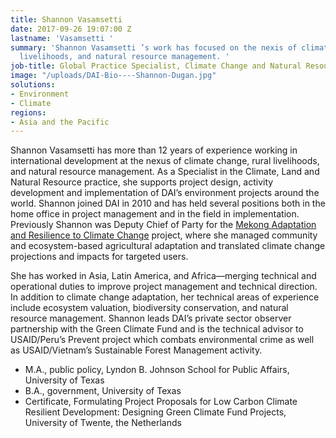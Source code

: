 ```yaml
---
title: Shannon Vasamsetti
date: 2017-09-26 19:07:00 Z
lastname: 'Vasamsetti '
summary: 'Shannon Vasamsetti ’s work has focused on the nexis of climate change, rural
  livelihoods, and natural resource management. '
job-title: Global Practice Specialist, Climate Change and Natural Resources Management
image: "/uploads/DAI-Bio----Shannon-Dugan.jpg"
solutions:
- Environment
- Climate
regions:
- Asia and the Pacific
---
```


Shannon Vasamsetti has more than 12 years of experience working in international development at the nexus of climate change, rural livelihoods, and natural resource management. As a Specialist in the Climate, Land and Natural Resource practice, she supports project design, activity development and implementation of DAI’s environment projects around the world. Shannon joined DAI in 2010 and has held several positions both in the home office in project management and in the field in implementation. Previously Shannon was Deputy Chief of Party for the [Mekong Adaptation and Resilience to Climate Change](https://www.dai.com/our-work/projects/southeast-asia-mekong-adaptation-and-resilience-climate-change-arcc) project, where she managed community and ecosystem-based agricultural adaptation and translated climate change projections and impacts for targeted users.  

She has worked in Asia, Latin America, and Africa—merging technical and operational duties to improve project management and technical direction. In addition to climate change adaptation, her technical areas of experience include ecosystem valuation, biodiversity conservation, and natural resource management. Shannon leads DAI’s private sector observer partnership with the Green Climate Fund and is the technical advisor to USAID/Peru’s Prevent project which combats environmental crime as well as USAID/Vietnam’s Sustainable Forest Management activity. 

* M.A., public policy, Lyndon B. Johnson School for Public Affairs, University of Texas 
* B.A., government, University of Texas 
* Certificate, Formulating Project Proposals for Low Carbon Climate Resilient Development: Designing Green Climate Fund Projects, University of Twente, the Netherlands